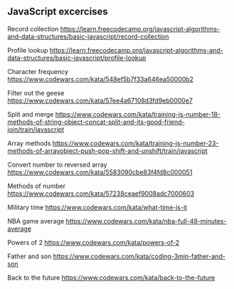 ## JavaScript excercises

Record collection
https://learn.freecodecamp.org/javascript-algorithms-and-data-structures/basic-javascript/record-collection

Profile lookup
https://learn.freecodecamp.org/javascript-algorithms-and-data-structures/basic-javascript/profile-lookup

Character frequency
https://www.codewars.com/kata/548ef5b7f33a646ea50000b2

Filter out the geese
https://www.codewars.com/kata/57ee4a67108d3fd9eb0000e7

Split and merge
https://www.codewars.com/kata/training-js-number-18-methods-of-string-object-concat-split-and-its-good-friend-join/train/javascript

Array methods
https://www.codewars.com/kata/training-js-number-23-methods-of-arrayobject-push-pop-shift-and-unshift/train/javascript

Convert number to reversed array
https://www.codewars.com/kata/5583090cbe83f4fd8c000051

Methods of number 
https://www.codewars.com/kata/57238ceaef9008adc7000603

Military time
https://www.codewars.com/kata/what-time-is-it

NBA game average
https://www.codewars.com/kata/nba-full-48-minutes-average

Powers of 2
https://www.codewars.com/kata/powers-of-2

Father and son 
https://www.codewars.com/kata/coding-3min-father-and-son

Back to the future
https://www.codewars.com/kata/back-to-the-future